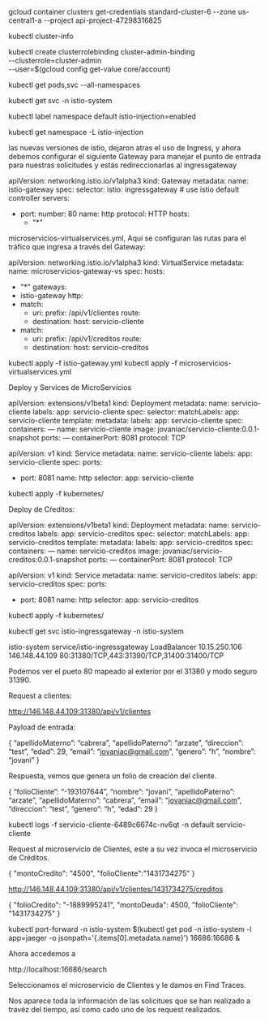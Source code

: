 gcloud container clusters get-credentials standard-cluster-6 --zone us-central1-a --project api-project-47298316825


kubectl cluster-info

kubectl create clusterrolebinding cluster-admin-binding \
    --clusterrole=cluster-admin \
    --user=$(gcloud config get-value core/account)



kubectl get pods,svc --all-namespaces


 kubectl get svc -n istio-system


 kubectl label namespace default istio-injection=enabled

 kubectl get namespace -L istio-injection


las nuevas versiones de istio, dejaron atras el uso de Ingress, y ahora debemos configurar el siguiente Gateway para manejar el punto de entrada para nuestras solicitudes y estás redireccionarlas al ingressgateway

apiVersion: networking.istio.io/v1alpha3
kind: Gateway
metadata:
  name: istio-gateway
spec:
  selector:
    istio: ingressgateway # use istio default controller
  servers:
  - port:
      number: 80
      name: http
      protocol: HTTP
    hosts:
    - "*"

microservicios-virtualservices.yml, Aqui se configuran las rutas para el tráfico que ingresa a través del Gateway:

apiVersion: networking.istio.io/v1alpha3
kind: VirtualService
metadata:
  name: microservicios-gateway-vs
spec:
  hosts:
  - "*"
  gateways:
  - istio-gateway
  http:
  - match:
    - uri:
        prefix: /api/v1/clientes
    route:
    - destination:
        host: servicio-cliente
  - match:
    - uri:
        prefix: /api/v1/creditos
    route:
    - destination:
        host: servicio-creditos


kubectl apply -f istio-gateway.yml
kubectl apply -f microservicios-virtualservices.yml


Deploy y Services de MicroServicios

apiVersion: extensions/v1beta1
kind: Deployment
metadata:
 name: servicio-cliente
 labels:
 app: servicio-cliente
spec:
 selector:
 matchLabels:
 app: servicio-cliente
 template:
 metadata:
 labels:
 app: servicio-cliente
 spec:
 containers:
 — name: servicio-cliente
 image: jovaniac/servicio-cliente:0.0.1-snapshot
 ports:
 — containerPort: 8081
 protocol: TCP


 apiVersion: v1
kind: Service
metadata:
  name: servicio-cliente
  labels:
    app: servicio-cliente
spec:
  ports:
  - port: 8081
    name: http
  selector:
    app: servicio-cliente


kubectl apply -f kubernetes/


Deploy de Cŕeditos:

apiVersion: extensions/v1beta1
kind: Deployment
metadata:
 name: servicio-creditos
 labels:
 app: servicio-creditos
spec:
 selector:
 matchLabels:
 app: servicio-creditos
 template:
 metadata:
 labels:
 app: servicio-creditos
 spec:
 containers:
 — name: servicio-creditos
 image: jovaniac/servicio-creditos:0.0.1-snapshot
 ports:
 — containerPort: 8081
 protocol: TCP

apiVersion: v1
kind: Service
metadata:
  name: servicio-creditos
  labels:
    app: servicio-creditos
spec:
  ports:
  - port: 8081
    name: http
  selector:
    app: servicio-creditos


kubectl apply -f kubernetes/

kubectl get svc istio-ingressgateway -n istio-system


istio-system service/istio-ingressgateway LoadBalancer 10.15.250.106 146.148.44.109 80:31380/TCP,443:31390/TCP,31400:31400/TCP

Podemos ver el pueto 80 mapeado al exterior por el 31380 y modo seguro 31390.

Request a clientes:

http://146.148.44.109:31380/api/v1/clientes

Payload de entrada:

{
 “apellidoMaterno”: “cabrera”,
 “apellidoPaterno”: “arzate”,
 “direccion”: “test”,
 “edad”: 29,
 “email”: “jovaniac@gmail.com”,
 “genero”: “h”,
 “nombre”: “jovani”
}

Respuesta, vemos que genera un folio de creación del cliente.

{
 “folioCliente”: “-193107644”,
 “nombre”: “jovani”,
 “apellidoPaterno”: “arzate”,
 “apellidoMaterno”: “cabrera”,
 “email”: “jovaniac@gmail.com”,
 “direccion”: “test”,
 “genero”: “h”,
 “edad”: 29
}


kubectl logs -f servicio-cliente-6489c6674c-nv6qt -n default servicio-cliente


Request al microservicio de Clientes, este a su vez invoca el microservicio de Créditos.

{
 "montoCredito": "4500",
 "folioCliente":"1431734275"
}

http://146.148.44.109:31380/api/v1/clientes/1431734275/creditos

{
    "folioCredito": "-1889995241",
    "montoDeuda": 4500,
    "folioCliente": "1431734275"
}

kubectl port-forward -n istio-system $(kubectl get pod -n istio-system -l app=jaeger -o jsonpath='{.items[0].metadata.name}') 16686:16686 &


Ahora accedemos a

http://localhost:16686/search

Seleccionamos el microservicio de Clientes y le damos en Find Traces.

Nos aparece toda la información de las solicitues que se han realizado a travéz del tiempo, así como cado uno de los request realizados.